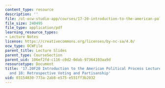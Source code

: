 ```yaml
---
content_type: resource
description: ''
file: /ol-ocw-studio-app/courses/17-20-introduction-to-the-american-political-process-fall-2020/03154830773a2ab8e575e551ff3b2032_MIT17_20F20_lec17_and_lec18.pdf
file_size: 240495
file_type: application/pdf
learning_resource_types:
- Lecture Notes
license: https://creativecommons.org/licenses/by-nc-sa/4.0/
ocw_type: OCWFile
parent_title: Lecture Slides
parent_type: CourseSection
parent_uid: 106ef2fd-c116-c0d2-0dab-97364103aa9d
resourcetype: Document
title: '17.20F20 Introduction to the American Political Process Lecture Slides 17
  and 18: Retrospective Voting and Partisanship'
uid: 03154830-773a-2ab8-e575-e551ff3b2032
---
```

